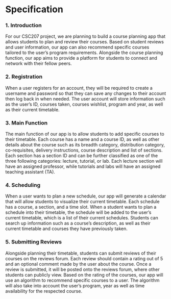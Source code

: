 # Specification

### 1. Introduction
For our CSC207 project, we are planning to build a course planning app that allows students to plan and review their 
courses. Based on student reviews and user information, our app can also recommend specific courses tailored to the 
user’s program requirements. Alongside the course planning function, our app aims to provide a platform for students 
to connect and network with their fellow peers. 

### 2. Registration
When a user registers for an account, they will be required to create a username and password so that they can save 
any changes to their account then log back in when needed. The user account will store information such as the user’s 
ID, courses taken, courses wishlist, program and year, as well as their current timetable.

### 3. Main Function
The main function of our app is to allow students to add specific courses to their timetable. Each course has a name 
and a course ID, as well as other details about the course such as its breadth category, distribution category, 
co-requisites, delivery instructions, course description and list of sections. Each section has a section ID and can
be further classified as one of the three following categories: lecture, tutorial, or lab. Each lecture section will 
have an assigned professor, while tutorials and labs will have an assigned teaching assistant (TA).

### 4. Scheduling 
When a user wants to plan a new schedule, our app will generate a calendar that will allow students to visualize their 
current timetable. Each schedule has a course, a section, and a time slot. When a student wants to plan a schedule into
their timetable, the schedule will be added to the user’s current timetable, which is a list of their current schedules.
Students can search up information such as a course’s description, as well as their current timetable and courses they 
have previously taken. 

### 5. Submitting Reviews
Alongside planning their timetable, students can submit reviews of their courses on the reviews forum. Each review 
should contain a rating out of 5 and an optional comment made by the user about the course. Once a review is submitted, 
it will be posted onto the reviews forum, where other students can publicly view. Based on the rating of the courses, 
our app will use an algorithm to recommend specific courses to a user. The algorithm will also take into account the 
user’s program, year as well as time availability for the respected course. 





